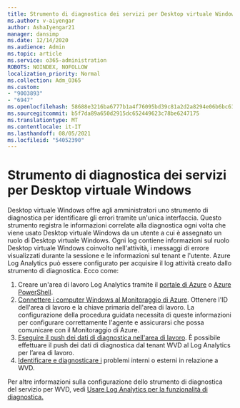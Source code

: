 ```yaml
---
title: Strumento di diagnostica dei servizi per Desktop virtuale Windows
ms.author: v-aiyengar
author: AshaIyengar21
manager: dansimp
ms.date: 12/14/2020
ms.audience: Admin
ms.topic: article
ms.service: o365-administration
ROBOTS: NOINDEX, NOFOLLOW
localization_priority: Normal
ms.collection: Adm_O365
ms.custom:
- "9003893"
- "6947"
ms.openlocfilehash: 58688e3216ba6777b1a4f76095bd39c81a2d2a8294e06b6bc61c7134f6d589f9
ms.sourcegitcommit: b5f7da89a650d2915dc652449623c78be6247175
ms.translationtype: MT
ms.contentlocale: it-IT
ms.lasthandoff: 08/05/2021
ms.locfileid: "54052390"
---
```

# <a name="service-diagnostics-tool-for-windows-virtual-desktop"></a>Strumento di diagnostica dei servizi per Desktop virtuale Windows

Desktop virtuale Windows offre agli amministratori uno strumento di diagnostica per identificare gli errori tramite un'unica interfaccia. Questo strumento registra le informazioni correlate alla diagnostica ogni volta che viene usato Desktop virtuale Windows da un utente a cui è assegnato un ruolo di Desktop virtuale Windows. Ogni log contiene informazioni sul ruolo Desktop virtuale Windows coinvolto nell'attività, i messaggi di errore visualizzati durante la sessione e le informazioni sul tenant e l'utente. Azure Log Analytics può essere configurato per acquisire il log attività creato dallo strumento di diagnostica. Ecco come:

1. Creare un'area di lavoro Log Analytics tramite il [portale di Azure](https://go.microsoft.com/fwlink/?linkid=2129500) o [Azure PowerShell](https://go.microsoft.com/fwlink/?linkid=2129501).
1. [Connettere i computer Windows al Monitoraggio di Azure](https://go.microsoft.com/fwlink/?linkid=2129913). Ottenere l'ID dell'area di lavoro e la chiave primaria dell'area di lavoro. La configurazione della procedura guidata necessita di queste informazioni per configurare correttamente l'agente e assicurarsi che possa comunicare con il Monitoraggio di Azure.
1. [Eseguire il push dei dati di diagnostica nell'area di lavoro](https://go.microsoft.com/fwlink/?linkid=2128284). È possibile effettuare il push dei dati di diagnostica dal tenant WVD al Log Analytics per l’area di lavoro.
1. [Identificare e diagnosticare i](https://go.microsoft.com/fwlink/?linkid=2128338) problemi interni o esterni in relazione a WVD.

Per altre informazioni sulla configurazione dello strumento di diagnostica del servizio per WVD, vedi [Usare Log Analytics per la funzionalità di diagnostica.](https://go.microsoft.com/fwlink/?linkid=2128084)
